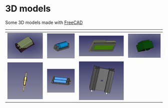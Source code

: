 # 3D models

Some 3D models made with [FreeCAD](https://www.freecad.org)

| <!-- -->      | <!-- -->        | <!-- -->      | <!-- -->      |
|:-------------:|:---------------:|:-------------:|:-------------:|
|![9v battery holder](pics/1.png)|![CR123 battery holder](pics/2.png)|![LCD1602 display](pics/3.png)|![Myrra transformer](pics/4.png)|
|![Machined pin](pics/5.png)|![2xAAA battery holder](pics/6.png)|![ML5 Heatsink](pics/7.png)||
